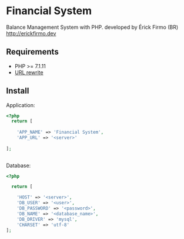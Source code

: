 # Financial System
Balance Management System with PHP. developed by Érick Firmo (BR) http://erickfirmo.dev


## Requirements
- PHP >= 7.1.11
- <a href="https://github.com/erickfirmo/.htaccess/blob/master/.htaccess" target="_blank">URL rewrite</a>


## Install

Application:
```php
<?php
  return [
  
    'APP_NAME' => 'Financial System',
    'APP_URL' => '<server>'
    
];
  

```

Database:
```php
<?php

  return [

    'HOST' => '<server>',
    'DB_USER' => '<user>',
    'DB_PASSWORD' => '<password>',
    'DB_NAME' => '<database_name>',
    'DB_DRIVER' => 'mysql',
    'CHARSET' => 'utf-8'
];

  
```
